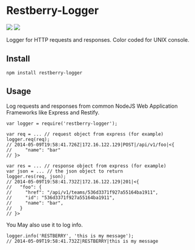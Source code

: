 Restberry-Logger
================

[![](https://img.shields.io/npm/v/restberry-logger.svg)](https://www.npmjs.com/package/restberry-logger) [![](https://img.shields.io/npm/dm/restberry-logger.svg)](https://www.npmjs.com/package/restberry-logger)

Logger for HTTP requests and responses. Color coded for UNIX console.

## Install

```
npm install restberry-logger
```

## Usage

Log requests and responses from common NodeJS Web Application Frameworks like
Express and Restify.

```
var logger = require('restberry-logger');

var req = ... // request object from express (for example)
logger.req(req);
// 2014-05-09T19:58:41.726Z|172.16.122.129|POST|/api/v1/foo|<{
//     "name": "bar"
// }>

var res = ... // response object from express (for example)
var json = ... // the json object to return
logger.res(req, json);
// 2014-05-09T19:58:41.732Z|172.16.122.129|201|<{
//   "foo": {
//     "href": "/api/v1/teams/536d3371f927a55164ba1911",
//     "id": "536d3371f927a55164ba1911",
//     "name": "bar",
//   }
// }>
```

You May also use it to log info.

```
logger.info('RESTBERRY', 'this is my message');
// 2014-05-09T19:58:41.732Z|RESTBERRY|this is my message
```
